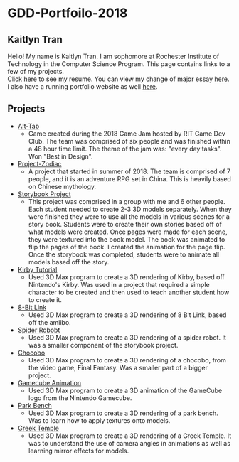 # GDD-Portfoilo-2018
## Kaitlyn Tran
Hello! My name is Kaitlyn Tran. I am sophomore at Rochester Institute of Technology in the Computer Science Program. This page contains links to a few of my projects.  
Click [here](https://github.com/kst4052/GDD-Portfoilo-2018/blob/master/Kaitlyn_Tran_Resume_2019.pdf) to see my resume.
You can view my change of major essay [here](https://github.com/kst4052/GDD-Portfoilo-2018/blob/master/change%20of%20major%20essay.pdf).
I also have a running portfolio website as well [here](https://people.rit.edu/kst4052/IGME-110%20Personal%20Website/index.html).

## Projects
* [Alt-Tab](https://github.com/kst4052/Alt-Tab)
  * Game created during the 2018 Game Jam hosted by RIT Game Dev Club. The team was comprised of six people and was finished within a 48 hour time limit. The theme of the jam was: "every day tasks". Won "Best in Design".
* [Project-Zodiac](https://github.com/kst4052/Project-Zodiac)
  * A project that started in summer of 2018. The team is comprised of 7 people, and it is an adventure RPG set in China. This is heavily based on Chinese mythology.
* [Storybook Project](https://github.com/kst4052/Storybook-Project)
  * This project was comprised in a group with me and 6 other people. Each student needed to create 2-3 3D models separately. When they were finished they were to use all the models in various scenes for a story book. Students were to create their own stories based off of what models were created. Once pages were made for each scene, they were textured into the book model. The book was animated to flip the pages of the book. I created the animation for the page flip. Once the storybook was completed, students were to animate all models based off the story. 
* [Kirby Tutorial](https://github.com/kst4052/Kirby-Tutorial-)
  * Used 3D Max program to create a 3D rendering of Kirby, based off Nintendo's Kirby. Was used in a project that required a simple character to be created and then used to teach another student how to create it. 
* [8-Bit Link](https://github.com/kst4052/8-Bit-Link)
  * Used 3D Max program to create a 3D rendering of 8 Bit Link, based off the amiibo.
* [Spider Robobt](https://github.com/kst4052/Spider-Robot)
  * Used 3D Max program to create a 3D rendering of a spider robot. It was a smaller component of the storybook project.  
* [Chocobo](https://github.com/kst4052/Chocobo)
  * Used 3D Max program to create a 3D rendering of a chocobo, from the video game, Final Fantasy. Was a smaller part of a bigger project. 
* [Gamecube Animation](https://github.com/kst4052/GameCube-)
  * Used 3D Max program to create a 3D animation of the GameCube logo from the Nintendo Gamecube. 
* [Park Bench](https://github.com/kst4052/Park-Bench)
  * Used 3D Max program to create a 3D rendering of a park bench. Was to learn how to apply textures onto models. 
* [Greek Temple](https://github.com/kst4052/Greek-Temple)
  * Used 3D Max program to create a 3D rendering of a Greek Temple. It was to understand the use of camera angles in animations as well as learning mirror effects for models. 
